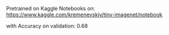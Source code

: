 Pretrained on Kaggle Notebooks on: https://www.kaggle.com/kremenevskiy/tiny-imagenet/notebook

with Accuracy on validation: 0.68
